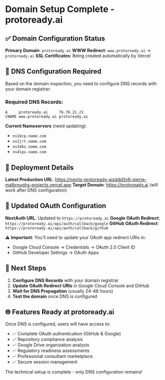 # Domain Setup Complete - protoready.ai

## ✅ Domain Configuration Status

**Primary Domain**: `protoready.ai`
**WWW Redirect**: `www.protoready.ai` → `protoready.ai`
**SSL Certificates**: Being created automatically by Vercel

## 🔧 DNS Configuration Required

Based on the domain inspection, you need to configure DNS records with your domain registrar:

### Required DNS Records:
```
A     protoready.ai     76.76.21.21
CNAME www.protoready.ai protoready.ai
```

**Current Nameservers** (need updating):
- `ns1bcp.name.com`
- `ns2jrt.name.com` 
- `ns3dkz.name.com`
- `ns4lpv.name.com`

## 🚀 Deployment Details

**Latest Production URL**: https://nextjs-protoready-ajzddd3v6-pierre-malbroughs-projects.vercel.app
**Target Domain**: https://protoready.ai (will work after DNS configuration)

## 🔐 Updated OAuth Configuration

**NextAuth URL**: Updated to `https://protoready.ai`
**Google OAuth Redirect**: `https://protoready.ai/api/auth/callback/google`
**GitHub OAuth Redirect**: `https://protoready.ai/api/auth/callback/github`

⚠️ **Important**: You'll need to update your OAuth app redirect URIs in:
- Google Cloud Console → Credentials → OAuth 2.0 Client ID
- GitHub Developer Settings → OAuth Apps

## 📝 Next Steps

1. **Configure DNS Records** with your domain registrar
2. **Update OAuth Redirect URIs** in Google Cloud Console and GitHub
3. **Wait for DNS Propagation** (usually 24-48 hours)
4. **Test the domain** once DNS is configured

## 🌐 Features Ready at protoready.ai

Once DNS is configured, users will have access to:
- ✅ Complete OAuth authentication (GitHub & Google)
- ✅ Repository compliance analysis
- ✅ Google Drive organization analysis
- ✅ Regulatory readiness assessments
- ✅ Professional consultant marketplace
- ✅ Secure session management

The technical setup is complete - only DNS configuration remains!